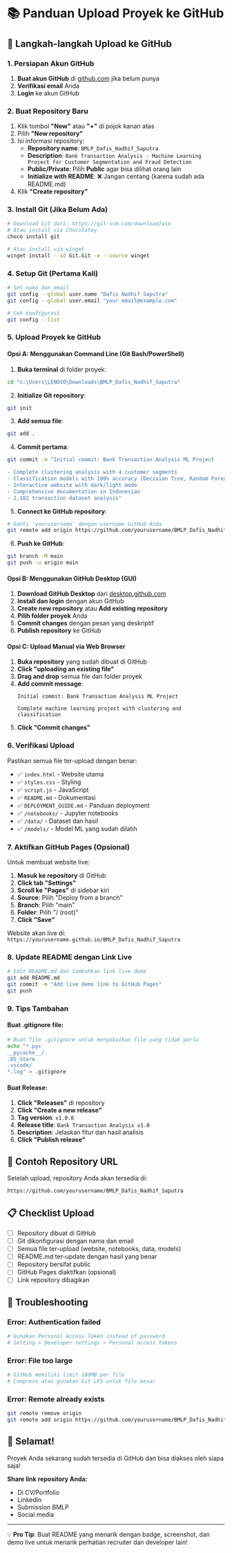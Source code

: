 # 📚 Panduan Upload Proyek ke GitHub

## 🚀 Langkah-langkah Upload ke GitHub

### 1. Persiapan Akun GitHub
1. **Buat akun GitHub** di [github.com](https://github.com) jika belum punya
2. **Verifikasi email** Anda
3. **Login** ke akun GitHub

### 2. Buat Repository Baru
1. Klik tombol **"New"** atau **"+"** di pojok kanan atas
2. Pilih **"New repository"**
3. Isi informasi repository:
   - **Repository name**: `BMLP_Dafis_Nadhif_Saputra`
   - **Description**: `Bank Transaction Analysis - Machine Learning Project for Customer Segmentation and Fraud Detection`
   - **Public/Private**: Pilih **Public** agar bisa dilihat orang lain
   - **Initialize with README**: ❌ Jangan centang (karena sudah ada README.md)
4. Klik **"Create repository"**

### 3. Install Git (Jika Belum Ada)
```bash
# Download Git dari: https://git-scm.com/download/win
# Atau install via Chocolatey
choco install git

# Atau install via winget
winget install --id Git.Git -e --source winget
```

### 4. Setup Git (Pertama Kali)
```bash
# Set nama dan email
git config --global user.name "Dafis Nadhif Saputra"
git config --global user.email "your-email@example.com"

# Cek konfigurasi
git config --list
```

### 5. Upload Proyek ke GitHub

#### Opsi A: Menggunakan Command Line (Git Bash/PowerShell)

1. **Buka terminal** di folder proyek:
```bash
cd "c:\Users\LENOVO\Downloads\BMLP_Dafis_Nadhif_Saputra"
```

2. **Initialize Git repository**:
```bash
git init
```

3. **Add semua file**:
```bash
git add .
```

4. **Commit pertama**:
```bash
git commit -m "Initial commit: Bank Transaction Analysis ML Project

- Complete clustering analysis with 4 customer segments
- Classification models with 100% accuracy (Decision Tree, Random Forest, SVM)
- Interactive website with dark/light mode
- Comprehensive documentation in Indonesian
- 2,182 transaction dataset analysis"
```

5. **Connect ke GitHub repository**:
```bash
# Ganti 'yourusername' dengan username GitHub Anda
git remote add origin https://github.com/yourusername/BMLP_Dafis_Nadhif_Saputra.git
```

6. **Push ke GitHub**:
```bash
git branch -M main
git push -u origin main
```

#### Opsi B: Menggunakan GitHub Desktop (GUI)

1. **Download GitHub Desktop** dari [desktop.github.com](https://desktop.github.com)
2. **Install dan login** dengan akun GitHub
3. **Create new repository** atau **Add existing repository**
4. **Pilih folder proyek** Anda
5. **Commit changes** dengan pesan yang deskriptif
6. **Publish repository** ke GitHub

#### Opsi C: Upload Manual via Web Browser

1. **Buka repository** yang sudah dibuat di GitHub
2. **Click "uploading an existing file"**
3. **Drag and drop** semua file dan folder proyek
4. **Add commit message**:
   ```
   Initial commit: Bank Transaction Analysis ML Project
   
   Complete machine learning project with clustering and classification
   ```
5. **Click "Commit changes"**

### 6. Verifikasi Upload

Pastikan semua file ter-upload dengan benar:
- ✅ `index.html` - Website utama
- ✅ `styles.css` - Styling
- ✅ `script.js` - JavaScript
- ✅ `README.md` - Dokumentasi
- ✅ `DEPLOYMENT_GUIDE.md` - Panduan deployment
- ✅ `/notebooks/` - Jupyter notebooks
- ✅ `/data/` - Dataset dan hasil
- ✅ `/models/` - Model ML yang sudah dilatih

### 7. Aktifkan GitHub Pages (Opsional)

Untuk membuat website live:

1. **Masuk ke repository** di GitHub
2. **Click tab "Settings"**
3. **Scroll ke "Pages"** di sidebar kiri
4. **Source**: Pilih "Deploy from a branch"
5. **Branch**: Pilih "main"
6. **Folder**: Pilih "/ (root)"
7. **Click "Save"**

Website akan live di: `https://yourusername.github.io/BMLP_Dafis_Nadhif_Saputra`

### 8. Update README dengan Link Live

```bash
# Edit README.md dan tambahkan link live demo
git add README.md
git commit -m "Add live demo link to GitHub Pages"
git push
```

### 9. Tips Tambahan

#### Buat .gitignore file:
```bash
# Buat file .gitignore untuk mengabaikan file yang tidak perlu
echo "*.pyc
__pycache__/
.DS_Store
.vscode/
*.log" > .gitignore
```

#### Buat Release:
1. **Click "Releases"** di repository
2. **Click "Create a new release"**
3. **Tag version**: `v1.0.0`
4. **Release title**: `Bank Transaction Analysis v1.0`
5. **Description**: Jelaskan fitur dan hasil analisis
6. **Click "Publish release"**

## 🎯 Contoh Repository URL

Setelah upload, repository Anda akan tersedia di:
```
https://github.com/yourusername/BMLP_Dafis_Nadhif_Saputra
```

## 📋 Checklist Upload

- [ ] Repository dibuat di GitHub
- [ ] Git dikonfigurasi dengan nama dan email
- [ ] Semua file ter-upload (website, notebooks, data, models)
- [ ] README.md ter-update dengan hasil yang benar
- [ ] Repository bersifat public
- [ ] GitHub Pages diaktifkan (opsional)
- [ ] Link repository dibagikan

## 🚨 Troubleshooting

### Error: Authentication failed
```bash
# Gunakan Personal Access Token instead of password
# Setting > Developer settings > Personal access tokens
```

### Error: File too large
```bash
# GitHub memiliki limit 100MB per file
# Compress atau gunakan Git LFS untuk file besar
```

### Error: Remote already exists
```bash
git remote remove origin
git remote add origin https://github.com/yourusername/BMLP_Dafis_Nadhif_Saputra.git
```

## 🎉 Selamat!

Proyek Anda sekarang sudah tersedia di GitHub dan bisa diakses oleh siapa saja!

**Share link repository Anda:**
- Di CV/Portfolio
- LinkedIn
- Submission BMLP
- Social media

---

💡 **Pro Tip**: Buat README yang menarik dengan badge, screenshot, dan demo live untuk menarik perhatian recruiter dan developer lain!
